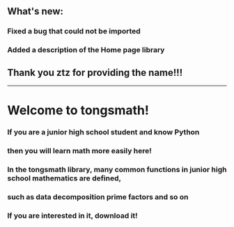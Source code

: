 ## What's new:  
### Fixed a bug that could not be imported
### Added a description of the Home page library

## Thank you ztz for providing the name!!!

------------------------------------------------------------

# Welcome to tongsmath!
### If you are a junior high school student and know Python
### then you will learn math more easily here!

### In the tongsmath library, many common functions in junior high school mathematics are defined,
### such as data decomposition prime factors and so on

### If you are interested in it, download it!